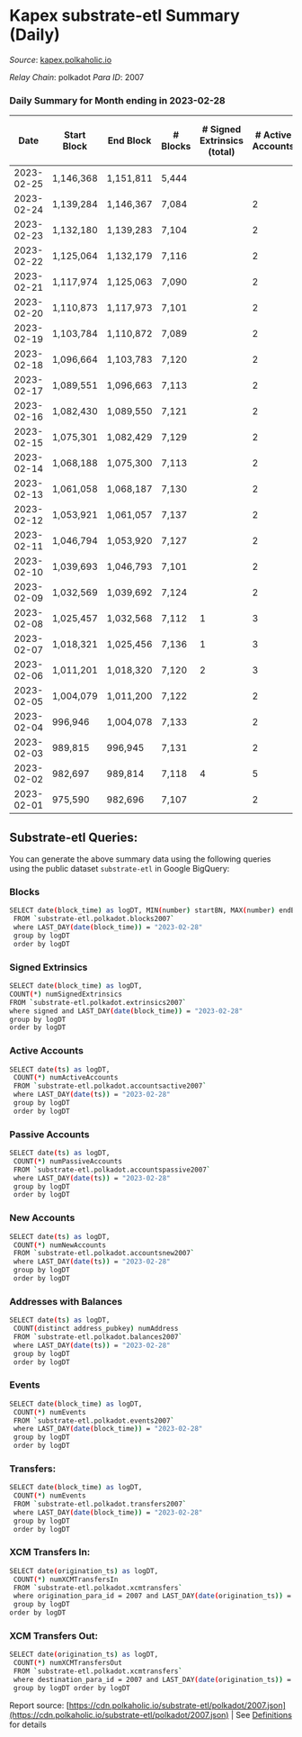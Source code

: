# Kapex substrate-etl Summary (Daily)

_Source_: [kapex.polkaholic.io](https://kapex.polkaholic.io)

*Relay Chain*: polkadot
*Para ID*: 2007



### Daily Summary for Month ending in 2023-02-28


| Date | Start Block | End Block | # Blocks | # Signed Extrinsics (total) | # Active Accounts | # Passive | # New | # Addresses with Balances | # Events | # Transfers | # XCM Transfers In | # XCM Transfers Out | Issues | 
| ---- | ----------- | --------- | -------- | --------------------------- | ----------------- | --------- | ----- | ------------------------- | -------- | ----------- | ------------------ | ------------------- | ------ |
| 2023-02-25 | 1,146,368 | 1,151,811 | 5,444 |  |  |  |  |  | 10,891 |   |   |   |  |
| 2023-02-24 | 1,139,284 | 1,146,367 | 7,084 |  | 2 |  |  | 1,054 | 14,172 |   |   |   |  |
| 2023-02-23 | 1,132,180 | 1,139,283 | 7,104 |  | 2 |  |  | 1,054 | 14,212 |   |   |   |  |
| 2023-02-22 | 1,125,064 | 1,132,179 | 7,116 |  | 2 |  |  | 1,054 | 14,235 |   |   |   |  |
| 2023-02-21 | 1,117,974 | 1,125,063 | 7,090 |  | 2 |  |  | 1,054 | 14,184 |   |   |   |  |
| 2023-02-20 | 1,110,873 | 1,117,973 | 7,101 |  | 2 |  |  | 1,054 | 14,206 |   |   |   |  |
| 2023-02-19 | 1,103,784 | 1,110,872 | 7,089 |  | 2 |  |  | 1,054 | 14,182 |   |   |   |  |
| 2023-02-18 | 1,096,664 | 1,103,783 | 7,120 |  | 2 |  |  | 1,054 | 14,244 |   |   |   |  |
| 2023-02-17 | 1,089,551 | 1,096,663 | 7,113 |  | 2 |  |  | 1,054 | 11,409 |   |   |   |  |
| 2023-02-16 | 1,082,430 | 1,089,550 | 7,121 |  | 2 |  |  | 1,054 | 14,246 |   |   |   |  |
| 2023-02-15 | 1,075,301 | 1,082,429 | 7,129 |  | 2 |  |  | 1,054 | 14,262 |   |   |   |  |
| 2023-02-14 | 1,068,188 | 1,075,300 | 7,113 |  | 2 |  |  | 1,054 | 10,663 |   |   |   |  |
| 2023-02-13 | 1,061,058 | 1,068,187 | 7,130 |  | 2 |  |  | 1,054 | 14,264 |   |   |   |  |
| 2023-02-12 | 1,053,921 | 1,061,057 | 7,137 |  | 2 |  |  | 1,054 | 10,717 |   |   |   |  |
| 2023-02-11 | 1,046,794 | 1,053,920 | 7,127 |  | 2 |  |  | 1,054 | 14,258 |   |   |   |  |
| 2023-02-10 | 1,039,693 | 1,046,793 | 7,101 |  | 2 |  |  | 1,054 | 12,464 |   |   |   |  |
| 2023-02-09 | 1,032,569 | 1,039,692 | 7,124 |  | 2 |  |  | 1,054 | 14,252 |   |   |   |  |
| 2023-02-08 | 1,025,457 | 1,032,568 | 7,112 | 1 | 3 | 1 | 1 | 1,054 | 14,234 | 1  |   |   |  |
| 2023-02-07 | 1,018,321 | 1,025,456 | 7,136 | 1 | 3 | 1 |  | 1,053 | 10,714 | 1  |   |   |  |
| 2023-02-06 | 1,011,201 | 1,018,320 | 7,120 | 2 | 3 |  |  | 1,054 | 14,256 |   |   |   |  |
| 2023-02-05 | 1,004,079 | 1,011,200 | 7,122 |  | 2 |  |  | 1,054 | 13,064 |   |   |   |  |
| 2023-02-04 | 996,946 | 1,004,078 | 7,133 |  | 2 |  |  | 1,054 | 10,113 |   |   |   |  |
| 2023-02-03 | 989,815 | 996,945 | 7,131 |  | 2 |  |  | 1,054 | 14,266 |   |   |   |  |
| 2023-02-02 | 982,697 | 989,814 | 7,118 | 4 | 5 |  | 2 | 1,054 | 12,471 | 2  |   |   |  |
| 2023-02-01 | 975,590 | 982,696 | 7,107 |  | 2 |  |  | 1,052 | 14,218 |   |   |   |  |

## Substrate-etl Queries:
You can generate the above summary data using the following queries using the public dataset `substrate-etl` in Google BigQuery:

### Blocks
```bash
SELECT date(block_time) as logDT, MIN(number) startBN, MAX(number) endBN, COUNT(*) numBlocks 
 FROM `substrate-etl.polkadot.blocks2007`  
 where LAST_DAY(date(block_time)) = "2023-02-28" 
 group by logDT 
 order by logDT
```

### Signed Extrinsics
```bash
SELECT date(block_time) as logDT, 
COUNT(*) numSignedExtrinsics 
FROM `substrate-etl.polkadot.extrinsics2007`  
where signed and LAST_DAY(date(block_time)) = "2023-02-28" 
group by logDT 
order by logDT
```

### Active Accounts
```bash
SELECT date(ts) as logDT, 
 COUNT(*) numActiveAccounts 
 FROM `substrate-etl.polkadot.accountsactive2007` 
 where LAST_DAY(date(ts)) = "2023-02-28" 
 group by logDT 
 order by logDT
```

### Passive Accounts
```bash
SELECT date(ts) as logDT, 
 COUNT(*) numPassiveAccounts 
 FROM `substrate-etl.polkadot.accountspassive2007` 
 where LAST_DAY(date(ts)) = "2023-02-28" 
 group by logDT 
 order by logDT
```

### New Accounts
```bash
SELECT date(ts) as logDT, 
 COUNT(*) numNewAccounts 
 FROM `substrate-etl.polkadot.accountsnew2007` 
 where LAST_DAY(date(ts)) = "2023-02-28" 
 group by logDT
 order by logDT
```

### Addresses with Balances
```bash
SELECT date(ts) as logDT,
 COUNT(distinct address_pubkey) numAddress 
 FROM `substrate-etl.polkadot.balances2007` 
 where LAST_DAY(date(ts)) = "2023-02-28" 
 group by logDT 
 order by logDT
```

### Events
```bash
SELECT date(block_time) as logDT, 
 COUNT(*) numEvents 
 FROM `substrate-etl.polkadot.events2007` 
 where LAST_DAY(date(block_time)) = "2023-02-28" 
 group by logDT 
 order by logDT
```

### Transfers:
```bash
SELECT date(block_time) as logDT, 
 COUNT(*) numEvents 
 FROM `substrate-etl.polkadot.transfers2007` 
 where LAST_DAY(date(block_time)) = "2023-02-28" 
 group by logDT 
 order by logDT
```

### XCM Transfers In:
```bash
SELECT date(origination_ts) as logDT, 
 COUNT(*) numXCMTransfersIn 
 FROM `substrate-etl.polkadot.xcmtransfers` 
 where origination_para_id = 2007 and LAST_DAY(date(origination_ts)) = "2023-02-28" 
 group by logDT 
order by logDT
```

### XCM Transfers Out:
```bash
SELECT date(origination_ts) as logDT, 
 COUNT(*) numXCMTransfersOut 
 FROM `substrate-etl.polkadot.xcmtransfers` 
 where destination_para_id = 2007 and LAST_DAY(date(origination_ts)) = "2023-02-28" 
 group by logDT order by logDT
```


Report source: [https://cdn.polkaholic.io/substrate-etl/polkadot/2007.json](https://cdn.polkaholic.io/substrate-etl/polkadot/2007.json) | See [Definitions](/DEFINITIONS.md) for details

